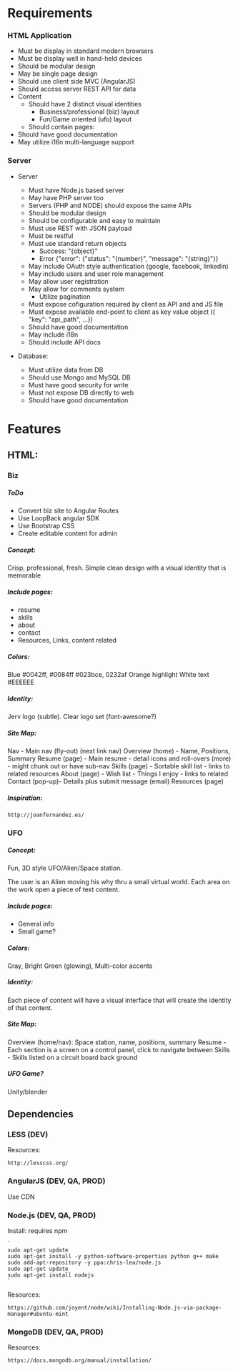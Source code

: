 Requirements
============

### HTML Application ###

- Must be display in standard modern browsers
- Must be display well in hand-held devices
- Should be modular design
- May be single page design
- Should use client side MVC (AngularJS)
- Should access server REST API for data
- Content
    - Should have 2 distinct visual identities
        - Business/professional (biz) layout
        - Fun/Game oriented (ufo) layout
    - Should contain pages:
- Should have good documentation
- May utilize i16n multi-language support

### Server ###

- Server
    - Must have Node.js based server
    - May have PHP server too
    - Servers (PHP and NODE) should expose the same APIs
    - Should be modular design
    - Should be configurable and easy to maintain
    - Must use REST with JSON payload
    - Must be restful
    - Must use standard return objects
        - Success: "{object}"
        - Error {"error": {"status": "{number}", "message": "{string}"}}
    - May include OAuth style authentication (google, facebook, linkedin)
    - May include users and user role management
    - May allow user registration
    - May allow for comments system
        - Utilize pagination
    - Must expose cofiguration required by client as API and and JS file
    - Must expose available end-point to client as key value object ({ "key": "api_path", ...})
    - Should have good documentation
    - May include i18n
    - Should include API docs

- Database:
    - Must utilize data from DB
    - Should use Mongo and MySQL DB
    - Must have good security for write
    - Must not expose DB directly to web
    - Should have good documentation

Features
========

HTML:
-----

### Biz ###

##### ToDo #####

- Convert biz site to Angular Routes
- Use LoopBack angular SDK
- Use Bootstrap CSS
- Create editable content for admin

##### Concept: #####

Crisp, professional, fresh.  Simple clean design with a visual identity that is memorable

##### Include pages: #####

- resume
- skills
- about
- contact
- Resources, Links, content related

##### Colors: #####

Blue #0042ff, #0084ff #023bce, 0232af
Orange highlight
White text #EEEEEE

##### Identity: #####

Jerv logo (subtle).  Clear logo set (font-awesome?)

##### Site Map: #####

Nav - Main nav (fly-out) (next link nav)
Overview (home) - Name, Positions, Summary
Resume (page) - Main resume - detail icons and roll-overs (more) - might chunk out or have sub-nav
Skills (page) - Sortable skill list - links to related resources
About (page) - Wish list - Things I enjoy - links to related
Contact (pop-up)- Details plus submit message (email)
Resources (page)

##### Inspiration: #####

    http://joanfernandez.es/

### UFO ###

##### Concept: #####

Fun, 3D style UFO/Alien/Space station.

The user is an Alien moving his why thru a small virtual world.
Each area on the work open a piece of text content.
    
##### Include pages: #####

- General info
- Small game?

##### Colors: #####

Gray, Bright Green (glowing), Multi-color accents

##### Identity: #####

Each piece of content will have a visual interface that will create the identity of that content.

##### Site Map: #####

Overview (home/nav): Space station, name, positions, summary
Resume - Each section is a screen on a control panel, click to navigate between
Skills - Skills listed on a circuit board back ground

##### UFO Game? #####

Unity/blender

Dependencies
------------

### LESS (DEV) ###

Resources:

    http://lesscss.org/

### AngularJS (DEV, QA, PROD) ###

Use CDN

### Node.js (DEV, QA, PROD) ###

Install: requires npm

    `
    sudo apt-get update
    sudo apt-get install -y python-software-properties python g++ make
    sudo add-apt-repository -y ppa:chris-lea/node.js
    sudo apt-get update
    sudo apt-get install nodejs
    `

Resources:

    https://github.com/joyent/node/wiki/Installing-Node.js-via-package-manager#ubuntu-mint

### MongoDB (DEV, QA, PROD) ###

Resources:

    https://docs.mongodb.org/manual/installation/
